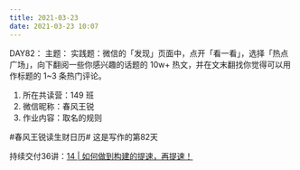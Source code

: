 ```yaml
---
title: 2021-03-23
date: 2021-03-23 10:07
---
```

DAY82：
主题：
实践题：微信的「发现」页面中，点开「看一看」，选择「热点广场」，向下翻阅一些你感兴趣的话题的 10w+ 热文，并在文末翻找你觉得可以用作标题的 1~3 条热门评论。

1. 所在共读营：149 班
2. 微信昵称：春风王锐
3. 作业内容：取名的规则

#春风王锐读生财日历# 这是写作的第82天

持续交付36讲：[14 | 如何做到构建的提速，再提速！](https://time.geekbang.org/column/article/12554)